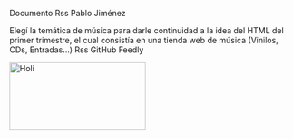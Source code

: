 Documento Rss Pablo Jiménez

Elegí la temática de música para darle continuidad a la idea del HTML del primer trimestre, el cual consistía en una tienda web de música (Vinilos, CDs, Entradas…)
Rss
GitHub
Feedly

<img src="https://videothumbcdn.prezi.com/o30ffgv3squ_/thumbnail.0000002.jpg" alt="Holi" width="240" height="120">
